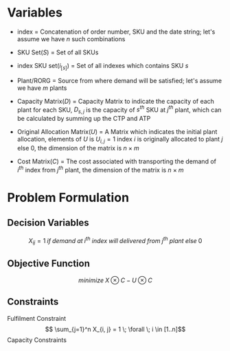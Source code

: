 # Variables
- index = Concatenation of order number, SKU and the date string; let's assume we have $n$ such combinations

- SKU Set($S$) = Set of all SKUs

- index SKU set($i_{[s]}$) = Set of all indexes which contains SKU $s$

- Plant/RORG = Source from where demand will be satisfied; let's assume we have $m$ plants
  
- Capacity Matrix($D$) = Capacity Matrix to indicate the capacity of each plant for each SKU, $D_{s,j}$ is the capacity of $s^{th}$ SKU at $j^{th}$ plant, which can be calculated by summing up the CTP and ATP
  
- Original Allocation Matrix($U$) = A Matrix which indicates the initial plant allocation, elements of $U$ is $U_{i,j} = 1 \text{ index } i \text{ is originally allocated to plant } j \text{ else } 0$, the dimension of the matrix is $n \times m$
  
- Cost Matrix($C$) = The cost associated with transporting the demand of $i^{th}$ index from $j^{th}$ plant, the dimension of the matrix is $n \times m$
# Problem Formulation

## Decision Variables
$$X_{ij} = 1 \; if \; demand \; at \; i^{th} \; index \; will \; delivered \; from \; j^{th} \; plant \; else \; 0$$

## Objective Function
$$ minimize \; X \otimes C - U \otimes C$$
## Constraints
Fulfilment Constraint
$$ \sum_{j=1}^n X_{i, j} = 1 \; \forall \; i \in [1..n]$$
Capacity Constraints